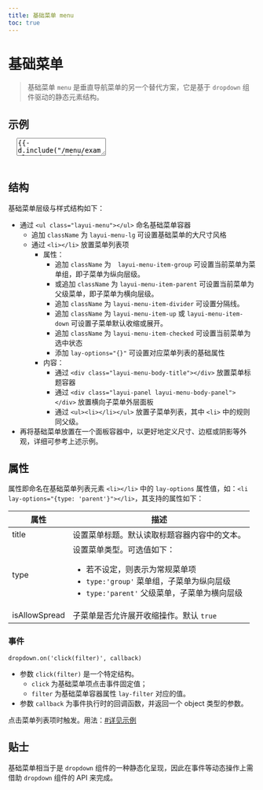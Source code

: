 ```yaml
---
title: 基础菜单 menu
toc: true
---
```

 
# 基础菜单

> 基础菜单 `menu` 是垂直导航菜单的另一个替代方案，它是基于 `dropdown` 组件驱动的静态元素结构。

<h2 id="examples" lay-toc="{hot: true}" style="margin-bottom: 0;">示例</h2>

<pre class="layui-code" lay-options="{preview: 'iframe', style: 'height: 535px;', layout: ['preview', 'code'], tools: ['full', 'window']}">
  <textarea>
{{- d.include("/menu/examples/demo.md") }}
  </textarea>
</pre>

<h2 id="layout" lay-toc="{}">结构</h2>

基础菜单层级与样式结构如下：

- 通过 `<ul class="layui-menu"></ul>` 命名基础菜单容器
  - 追加 `className` 为 `layui-menu-lg` 可设置基础菜单的大尺寸风格
  - 通过 `<li></li>` 放置菜单列表项
    - 属性：
      - 追加 `className` 为　`layui-menu-item-group` 可设置当前菜单为菜单组，即子菜单为纵向层级。
      - 或追加 `className` 为 `layui-menu-item-parent` 可设置当前菜单为父级菜单，即子菜单为横向层级。
      - 追加 `className` 为 `layui-menu-item-divider` 可设置分隔线。
      - 追加 `className` 为 `layui-menu-item-up` 或 `layui-menu-item-down` 可设置子菜单默认收缩或展开。
      - 追加 `className` 为 `layui-menu-item-checked` 可设置当前菜单为选中状态
      - 添加 `lay-options="{}"` 可设置对应菜单列表的基础属性
    - 内容：
      - 通过 `<div class="layui-menu-body-title"></div>` 放置菜单标题容器
      - 通过 `<div class="layui-panel layui-menu-body-panel"></div>` 放置横向子菜单外层面板
      - 通过 `<ul><li></li></ul>` 放置子菜单列表，其中 `<li>` 中的规则同父级。
- 再将基础菜单放置在一个面板容器中，以更好地定义尺寸、边框或阴影等外观，详细可参考上述示例。


<h2 id="options" lay-toc="{}">属性</h2>

属性即命名在基础菜单列表元素 `<li></li>` 中的 `lay-options` 属性值，如：`<li lay-options="{type: 'parent'}"></li>`，其支持的属性如下：

| 属性 | 描述 |
| --- | --- |
| title | 设置菜单标题。默认读取标题容器内容中的文本。 |
| type | 设置菜单类型。可选值如下：<ul><li>若不设定，则表示为常规菜单项</li><li>`type:'group'` 菜单组，子菜单为纵向层级</li><li>`type:'parent'` 父级菜单，子菜单为横向层级</li></ul> |
| isAllowSpread | 子菜单是否允许展开收缩操作。默认 `true` |

<h3 id="on" lay-toc="{}" class="ws-bold">事件</h3>

`dropdown.on('click(filter)', callback)`

- 参数 `click(filter)` 是一个特定结构。
  - `click` 为基础菜单项点击事件固定值；
  - `filter` 为基础菜单容器属性 `lay-filter` 对应的值。
- 参数 `callback` 为事件执行时的回调函数，并返回一个 object 类型的参数。

点击菜单列表项时触发。用法：[#详见示例](#examples)

## 贴士

基础菜单相当于是 `dropdown` 组件的一种静态化呈现，因此在事件等动态操作上需借助 `dropdown` 组件的 API 来完成。
